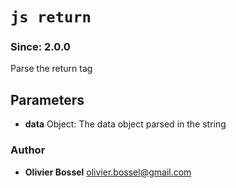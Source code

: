 


<!-- @namespace    sugar.js.docblock.tags -->

# ```js return ```
### Since: 2.0.0

Parse the return tag

## Parameters

- **data**  Object: The data object parsed in the string




### Author
- **Olivier Bossel** <a href="mailto:olivier.bossel@gmail.com">olivier.bossel@gmail.com</a> 



